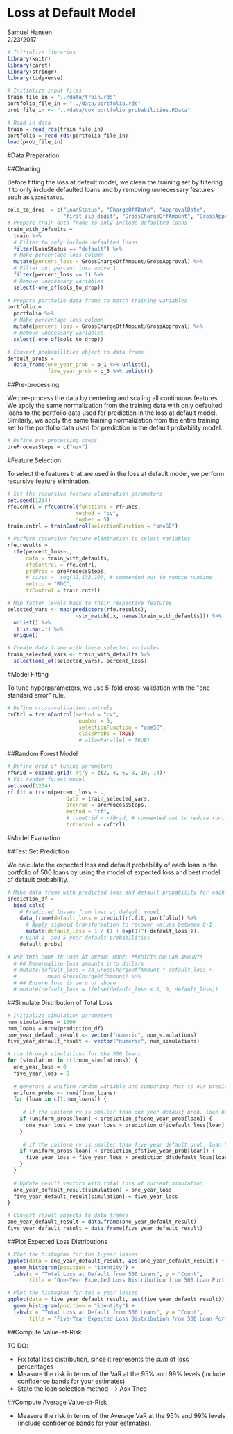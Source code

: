 # Loss at Default Model
Samuel Hansen  
2/23/2017  




```r
# Initialize libraries 
library(knitr)
library(caret)
library(stringr)
library(tidyverse)

# Initialize input files 
train_file_in = "../data/train.rds"
portfolio_file_in = "../data/portfolio.rds"
prob_file_in <- "../data/cox_portfolio_probabilities.RData"

# Read in data 
train = read_rds(train_file_in)
portfolio = read_rds(portfolio_file_in)
load(prob_file_in)
```

#Data Preparation

##Cleaning

Before fitting the loss at default model, we clean the training set 
by filtering it to only include defaulted loans and by removing unnecessary
features such as `LoanStatus`. 


```r
cols_to_drop  = c("LoanStatus", "ChargeOffDate", "ApprovalDate", 
                  "first_zip_digit", "GrossChargeOffAmount", "GrossApproval")
# Prepare train data frame to only include defaulted loans 
train_with_defaults = 
  train %>%
  # Filter to only include defaulted loans
  filter(LoanStatus == "default") %>%
  # Make percentage loss column 
  mutate(percent_loss = GrossChargeOffAmount/GrossApproval) %>%
  # Filter out percent loss above 1
  filter(percent_loss <= 1) %>%
  # Remove unecessary variables 
  select(-one_of(cols_to_drop))
  
# Prepare portfolio data frame to match training variables 
portfolio = 
  portfolio %>%
  # Make percentage loss column 
  mutate(percent_loss = GrossChargeOffAmount/GrossApproval) %>%
  # Remove unecessary variables 
  select(-one_of(cols_to_drop)) 

# Convert probabilities object to data frame 
default_probs = 
  data_frame(one_year_prob = p_1 %>% unlist(),
             five_year_prob = p_5 %>% unlist()) 
```

##Pre-processing

We pre-process the data by centering and scaling all continuous features. 
We apply the same normalization from the training data with only defaulted loans
to the portfolio data used for prediction in the loss at default model. 
Similarly, we apply the same training normalization from the entire training 
set to the portfolio data used for prediction in the default probability model.


```r
# Define pre-processing steps
preProcessSteps = c("nzv")
```

#Feature Selection

To select the features that are used in the loss at default model, 
we perform recursive feature elimination. 


```r
# Set the recursive feature elimination parameters 
set.seed(1234)
rfe.cntrl = rfeControl(functions = rfFuncs,
                      method = "cv",
                      number = 5)
train.cntrl = trainControl(selectionFunction = "oneSE")

# Perform recursive feature elimination to select variables
rfe.results =
  rfe(percent_loss~.,
      data = train_with_defaults,
      rfeControl = rfe.cntrl,
      preProc = preProcessSteps,
      # sizes =  seq(12,132,10), # commented out to reduce runtime 
      metric = "ROC",
      trControl = train.cntrl)

# Map factor levels back to their respective features 
selected_vars <- map(predictors(rfe.results), 
                      ~str_match(.x, names(train_with_defaults))) %>% 
  unlist() %>% 
  .[!is.na(.)] %>%
  unique()

# Create data frame with these selected variables 
train_selected_vars <- train_with_defaults %>%
  select(one_of(selected_vars), percent_loss)
```

#Model Fitting 

To tune hyperparameters, we use 5-fold cross-validation with the "one standard 
error" rule. 


```r
# Define cross-validation controls 
cvCtrl = trainControl(method = "cv", 
                       number = 5,
                       selectionFunction = "oneSE",
                       classProbs = TRUE)
                       # allowParallel = TRUE)
```

##Random Forest Model 

```r
# Define grid of tuning parameters
rfGrid = expand.grid(.mtry = c(2, 4, 6, 8, 10, 14))
# Fit random forest model
set.seed(1234)
rf.fit = train(percent_loss ~ .,
                   data = train_selected_vars,
                   preProc = preProcessSteps,
                   method = "rf",
                   # tuneGrid = rfGrid, # commented out to reduce runtime 
                   trControl = cvCtrl)
```

#Model Evaluation 

##Test Set Prediction  

We calculate the expected loss and default probability of each loan in the 
portfolio of 500 loans by using the model of expected loss and best model
of default probability. 


```r
# Make data frame with predicted loss and default probability for each loan
prediction_df = 
  bind_cols(
    # Predicted losses from loss at default model 
    data_frame(default_loss = predict(rf.fit, portfolio)) %>%
      # Apply sigmoid transformation to recover values between 0-1 
      mutate(default_loss = 1 / (1 + exp(1)^(-default_loss))),
    # Bind 1- and 5-year default probabilities
    default_probs) 
 
# USE THIS CODE IF LOSS AT DEFAUL MODEL PREDICTS DOLLAR AMOUNTS
  # ## Renormalize loss amounts into dollars 
  # mutate(default_loss = sd_GrossChargeOffAmount * default_loss +
  #          mean_GrossChargeOffAmount) %>%
  # ## Ensure loss is zero or above 
  # mutate(default_loss = ifelse(default_loss < 0, 0, default_loss))
```

##Simulate Distribution of Total Loss 


```r
# Initialize simulation parameters 
num_simulations = 1000
num_loans = nrow(prediction_df)
one_year_default_result <- vector("numeric", num_simulations)
five_year_default_result <- vector("numeric", num_simulations)

# run through simulations for the 500 loans
for (simulation in c(1:num_simulations)) {
  one_year_loss = 0  
  five_year_loss = 0  
  
  # generate a uniform random variable and comparing that to our prediction 
  uniform_probs <- runif(num_loans)
  for (loan in c(1:num_loans)) {
    
     # if the uniform rv is smaller than one year default prob, loan has defaulted
    if (uniform_probs[loan] < prediction_df$one_year_prob[loan]) {
      one_year_loss = one_year_loss + prediction_df$default_loss[loan]
    } 
    
     # if the uniform rv is smaller than five year default prob, loan has defaulted
    if (uniform_probs[loan] < prediction_df$five_year_prob[loan]) {
      five_year_loss = five_year_loss + prediction_df$default_loss[loan]
    } 
  }
  
  # Update result vectors with total loss of current simulation 
  one_year_default_result[simulation] = one_year_loss
  five_year_default_result[simulation] = five_year_loss
}

# Convert result objects to data frames 
one_year_default_result = data.frame(one_year_default_result)
five_year_default_result = data.frame(five_year_default_result)
```

##Plot Expected Loss Distributions

```r
# Plot the histogram for the 1-year losses 
ggplot(data = one_year_default_result, aes(one_year_default_result)) +
  geom_histogram(position = "identity") +
  labs(x = "Total Loss at Default from 500 Loans", y = "Count", 
       title = "One-Year Expected Loss Distribution from 500 Loan Portfolio")
```


```r
# Plot the histogram for the 5-year losses 
ggplot(data = five_year_default_result, aes(five_year_default_result)) +
  geom_histogram(position = "identity") +
  labs(x = "Total Loss at Default from 500 Loans", y = "Count", 
       title = "Five-Year Expected Loss Distribution from 500 Loan Portfolio")
```

##Compute Value-at-Risk

TO DO:

- Fix total loss distribution, since it represents the *sum* of loss percentages 
- Measure the risk in terms of the VaR at the 95% and 99% levels 
(include confidence bands for your estimates). 
- State the loan selection method --> Ask Theo 

##Compute Average Value-at-Risk

- Measure the risk in terms of the Average VaR at the 95% and 99% levels 
(include confidence bands for your estimates). 


